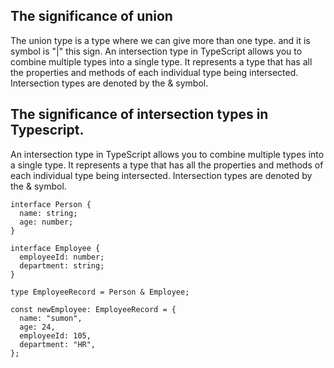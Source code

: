 ## The significance of union

The union type is a type where we can give more than one type. and it is symbol is "|" this sign.
An intersection type in TypeScript allows you to combine multiple types into a single type. It represents
a type that has all the properties and methods of each individual type being intersected. Intersection types
are denoted by the & symbol.

## The significance of intersection types in Typescript.

An intersection type in TypeScript allows you to combine multiple types into a single type. It represents
a type that has all the properties and methods of each individual type being intersected. Intersection types are denoted by the & symbol.

```
interface Person {
  name: string;
  age: number;
}

interface Employee {
  employeeId: number;
  department: string;
}

type EmployeeRecord = Person & Employee;

const newEmployee: EmployeeRecord = {
  name: "sumon",
  age: 24,
  employeeId: 105,
  department: "HR",
};
```
